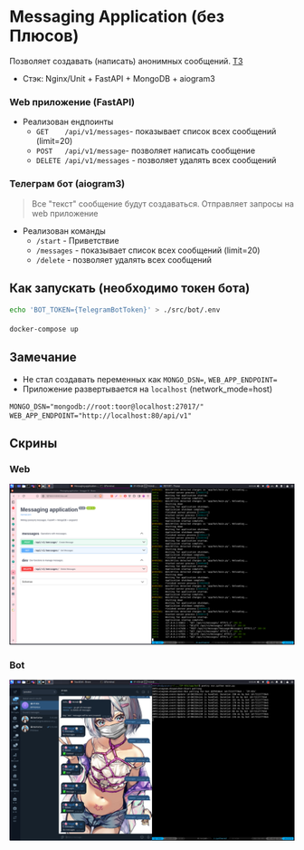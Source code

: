 # Messaging Application (без Плюсов)
Позволяет создавать (написать) анонимных сообщений. [ТЗ](./data/TODO)
- Стэк: Nginx/Unit + FastAPI + MongoDB + aiogram3

### Web приложение (FastAPI)
- Реализован ендпоинты
  - `GET    /api/v1/messages`- показывает список всех сообщений (limit=20)
  - `POST   /api/v1/message`- позволяет написать сообщение
  - `DELETE /api/v1/messages` - позволяет удалять всех сообщений

### Телеграм бот (aiogram3)
> Все "текст" сообщение будут создаваться.
> Отправляет запросы на web приложение
- Реализован команды
  - `/start` - Приветствие
  - `/messages` - показывает список всех сообщений (limit=20)
  - `/delete` - позволяет удалять всех сообщений

## Как запускать (необходимо токен бота)
```bash
echo 'BOT_TOKEN={TelegramBotToken}' > ./src/bot/.env

docker-compose up
```

## Замечание
- Не стал создавать переменных как `MONGO_DSN=`, `WEB_APP_ENDPOINT=`
- Приложение развертывается на `localhost` (network_mode=host)
```
MONGO_DSN="mongodb://root:toor@localhost:27017/"
WEB_APP_ENDPOINT="http://localhost:80/api/v1"
```

## Скрины
### Web
![Web](./data/WEB.png)
### Bot
![Bot](./data/BOT.png)
